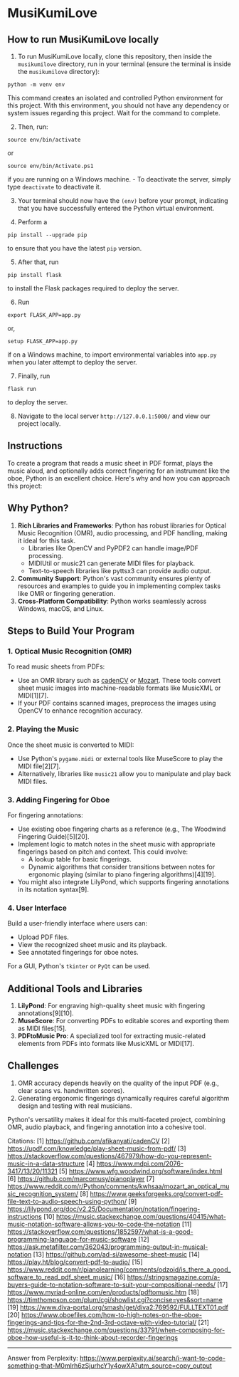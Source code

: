 # MusiKumiLove

## **How to run MusiKumiLove locally**
1. To run MusiKumiLove locally, clone this repository, then inside the `musikumilove` directory, run in your terminal (ensure the terminal is inside the `musikumilove` directory):
```
python -m venv env
```
This command creates an isolated and controlled Python environment for this project. With this environment, you should not have any dependency or system issues regarding this project. Wait for the command to complete.

2. Then, run:
```
source env/bin/activate
```
or
```
source env/bin/Activate.ps1
```
if you are running on a Windows machine.
    - To deactivate the server, simply type `deactivate` to deactivate it.

3. Your terminal should now have the `(env)` before your prompt, indicating that you have successfully entered the Python virtual environment.

4. Perform a 
```
pip install --upgrade pip
```
to ensure that you have the latest `pip` version.

5. After that, run 
```
pip install flask
``` 

to install the Flask packages required to deploy the server.

6. Run 
```
export FLASK_APP=app.py
```
or,
```
setup FLASK_APP=app.py
``` 

if on a Windows machine, to import environmental variables into `app.py` when you later attempt to deploy the server.

7. Finally, run 
```
flask run
```
to deploy the server.

8. Navigate to the local server `http://127.0.0.1:5000/` and view our project locally.

## **Instructions**
To create a program that reads a music sheet in PDF format, plays the music aloud, and optionally adds correct fingering for an instrument like the oboe, Python is an excellent choice. Here's why and how you can approach this project:

## **Why Python?**
1. **Rich Libraries and Frameworks**: Python has robust libraries for Optical Music Recognition (OMR), audio processing, and PDF handling, making it ideal for this task.
   - Libraries like OpenCV and PyPDF2 can handle image/PDF processing.
   - MIDIUtil or music21 can generate MIDI files for playback.
   - Text-to-speech libraries like pyttsx3 can provide audio output.
2. **Community Support**: Python's vast community ensures plenty of resources and examples to guide you in implementing complex tasks like OMR or fingering generation.
3. **Cross-Platform Compatibility**: Python works seamlessly across Windows, macOS, and Linux.

## **Steps to Build Your Program**

### **1. Optical Music Recognition (OMR)**
To read music sheets from PDFs:
- Use an OMR library such as [cadenCV](https://github.com/afikanyati/cadenCV) or [Mozart](https://www.reddit.com/r/Python/comments/kwhsaa/mozart_an_optical_music_recognition_system/). These tools convert sheet music images into machine-readable formats like MusicXML or MIDI[1][7].
- If your PDF contains scanned images, preprocess the images using OpenCV to enhance recognition accuracy.

### **2. Playing the Music**
Once the sheet music is converted to MIDI:
- Use Python's `pygame.midi` or external tools like MuseScore to play the MIDI file[2][7].
- Alternatively, libraries like `music21` allow you to manipulate and play back MIDI files.

### **3. Adding Fingering for Oboe**
For fingering annotations:
- Use existing oboe fingering charts as a reference (e.g., The Woodwind Fingering Guide)[5][20].
- Implement logic to match notes in the sheet music with appropriate fingerings based on pitch and context. This could involve:
  - A lookup table for basic fingerings.
  - Dynamic algorithms that consider transitions between notes for ergonomic playing (similar to piano fingering algorithms)[4][19].
- You might also integrate LilyPond, which supports fingering annotations in its notation syntax[9].

### **4. User Interface**
Build a user-friendly interface where users can:
- Upload PDF files.
- View the recognized sheet music and its playback.
- See annotated fingerings for oboe notes.

For a GUI, Python's `tkinter` or `PyQt` can be used.

## **Additional Tools and Libraries**
1. **LilyPond**: For engraving high-quality sheet music with fingering annotations[9][10].
2. **MuseScore**: For converting PDFs to editable scores and exporting them as MIDI files[15].
3. **PDFtoMusic Pro**: A specialized tool for extracting music-related elements from PDFs into formats like MusicXML or MIDI[17].

## **Challenges**
1. OMR accuracy depends heavily on the quality of the input PDF (e.g., clear scans vs. handwritten scores).
2. Generating ergonomic fingerings dynamically requires careful algorithm design and testing with real musicians.

Python's versatility makes it ideal for this multi-faceted project, combining OMR, audio playback, and fingering annotation into a cohesive tool.

Citations:
[1] https://github.com/afikanyati/cadenCV
[2] https://updf.com/knowledge/play-sheet-music-from-pdf/
[3] https://stackoverflow.com/questions/467979/how-do-you-represent-music-in-a-data-structure
[4] https://www.mdpi.com/2076-3417/13/20/11321
[5] https://www.wfg.woodwind.org/software/index.html
[6] https://github.com/marcomusy/pianoplayer
[7] https://www.reddit.com/r/Python/comments/kwhsaa/mozart_an_optical_music_recognition_system/
[8] https://www.geeksforgeeks.org/convert-pdf-file-text-to-audio-speech-using-python/
[9] https://lilypond.org/doc/v2.25/Documentation/notation/fingering-instructions
[10] https://music.stackexchange.com/questions/40415/what-music-notation-software-allows-you-to-code-the-notation
[11] https://stackoverflow.com/questions/1852597/what-is-a-good-programming-language-for-music-software
[12] https://ask.metafilter.com/362043/programming-output-in-musical-notation
[13] https://github.com/ad-si/awesome-sheet-music
[14] https://play.ht/blog/convert-pdf-to-audio/
[15] https://www.reddit.com/r/pianolearning/comments/odzoid/is_there_a_good_software_to_read_pdf_sheet_music/
[16] https://stringsmagazine.com/a-buyers-guide-to-notation-software-to-suit-your-compositional-needs/
[17] https://www.myriad-online.com/en/products/pdftomusic.htm
[18] https://timthompson.com/plum/cgi/showlist.cgi?concise=yes&sort=name
[19] https://www.diva-portal.org/smash/get/diva2:769592/FULLTEXT01.pdf
[20] https://www.oboefiles.com/how-to-high-notes-on-the-oboe-fingerings-and-tips-for-the-2nd-3rd-octave-with-video-tutorial/
[21] https://music.stackexchange.com/questions/33791/when-composing-for-oboe-how-useful-is-it-to-think-about-recorder-fingerings

---
Answer from Perplexity: https://www.perplexity.ai/search/i-want-to-code-something-that-M0mlrh6zSjurhcY1y4owXA?utm_source=copy_output
